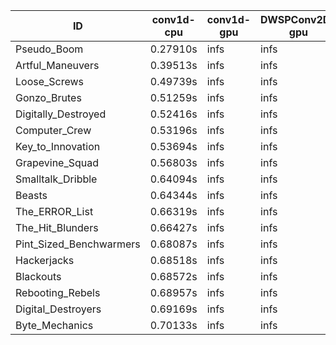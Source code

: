 |ID|conv1d-cpu|conv1d-gpu|DWSPConv2D-gpu|gemm-gpu|avg|
|-|-|-|-|-|-|
|Pseudo_Boom|0.27910s|infs|infs|4.47974s|infs|
|Artful_Maneuvers|0.39513s|infs|infs|4.45929s|infs|
|Loose_Screws|0.49739s|infs|infs|4.50622s|infs|
|Gonzo_Brutes|0.51259s|infs|infs|4.46160s|infs|
|Digitally_Destroyed|0.52416s|infs|infs|4.45122s|infs|
|Computer_Crew|0.53196s|infs|infs|4.49003s|infs|
|Key_to_Innovation|0.53694s|infs|infs|4.45287s|infs|
|Grapevine_Squad|0.56803s|infs|infs|4.46895s|infs|
|Smalltalk_Dribble|0.64094s|infs|infs|4.45512s|infs|
|Beasts|0.64344s|infs|infs|4.52204s|infs|
|The_ERROR_List|0.66319s|infs|infs|4.46237s|infs|
|The_Hit_Blunders|0.66427s|infs|infs|4.47883s|infs|
|Pint_Sized_Benchwarmers|0.68087s|infs|infs|4.47057s|infs|
|Hackerjacks|0.68518s|infs|infs|4.46020s|infs|
|Blackouts|0.68572s|infs|infs|4.45369s|infs|
|Rebooting_Rebels|0.68957s|infs|infs|4.47424s|infs|
|Digital_Destroyers|0.69169s|infs|infs|4.45628s|infs|
|Byte_Mechanics|0.70133s|infs|infs|4.45773s|infs|
